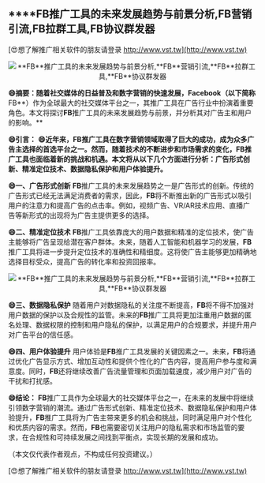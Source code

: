 ## ****FB**推广工具的未来发展趋势与前景分析,**FB**营销引流,**FB**拉群工具,**FB**协议群发器**

[😍想了解推广相关软件的朋友请登录 http://www.vst.tw](http://www.vst.tw)

 <center><img src="https://vst.tw/MP4/tuiguang/png/6.png" alt="**FB**推广工具的未来发展趋势与前景分析,**FB**营销引流,**FB**拉群工具,**FB**协议群发器"></center>

**😄摘要：随着社交媒体的日益普及和数字营销的快速发展，Facebook（以下简称**FB**）作为全球最大的社交媒体平台之一，其推广工具在广告行业中扮演着重要角色。本文将探讨**FB**推广工具的未来发展趋势与前景，并分析其对广告主和用户的影响。**

**😄引言：**
**😄近年来，**FB**推广工具在数字营销领域取得了巨大的成功，成为众多广告主选择的首选平台之一。然而，随着技术的不断进步和市场需求的变化，**FB**推广工具也面临着新的挑战和机遇。本文将从以下几个方面进行分析：广告形式创新、精准定位技术、数据隐私保护和用户体验提升。**

**😄一、广告形式创新**
**FB**推广工具的未来发展趋势之一是广告形式的创新。传统的广告形式已经无法满足消费者的需求，因此，**FB**将不断推出新的广告形式以吸引用户的注意力和提高广告的点击率。例如，视频广告、VR/AR技术应用、直播广告等新形式的出现将为广告主提供更多的选择。

**😄二、精准定位技术**
**FB**推广工具依靠庞大的用户数据和精准的定位技术，使广告主能够将广告呈现给潜在客户群体。未来，随着人工智能和机器学习的发展，**FB**推广工具将进一步提升定位技术的准确性和精细度。这将使广告主能够更加精确地选择目标受众，提高广告的转化率和投资回报率。

 <center><img src="https://vst.tw/MP4/tuiguang/png/1.png" alt="**FB**推广工具的未来发展趋势与前景分析,**FB**营销引流,**FB**拉群工具,**FB**协议群发器"></center>

**😄三、数据隐私保护**
随着用户对数据隐私的关注度不断提高，**FB**将不得不加强对用户数据的保护以及合规性的监管。未来的**FB**推广工具将更加注重用户数据的匿名处理、数据权限的控制和用户隐私的保护，以满足用户的合规要求，并提升用户对广告平台的信任感。

**😄四、用户体验提升**
用户体验是**FB**推广工具发展的关键因素之一。未来，**FB**将通过优化广告显示方式、增加互动性和提供个性化的广告内容，提高用户参与度和满意度。同时，**FB**还将继续改善广告流量管理和页面加载速度，减少用户对广告的干扰和打扰感。

**😄结论：**
**FB**推广工具作为全球最大的社交媒体平台之一，在未来的发展中将继续引领数字营销的潮流。通过广告形式创新、精准定位技术、数据隐私保护和用户体验提升，**FB**推广工具将为广告主带来更多的机会和挑战，同时满足用户对个性化和优质内容的需求。然而，**FB**也需要密切关注用户的隐私需求和市场监管的要求，在合规性和可持续发展之间找到平衡点，实现长期的发展和成功。

（本文仅代表作者观点，不构成任何投资建议。）

[😍想了解推广相关软件的朋友请登录 http://www.vst.tw](http://www.vst.tw)



